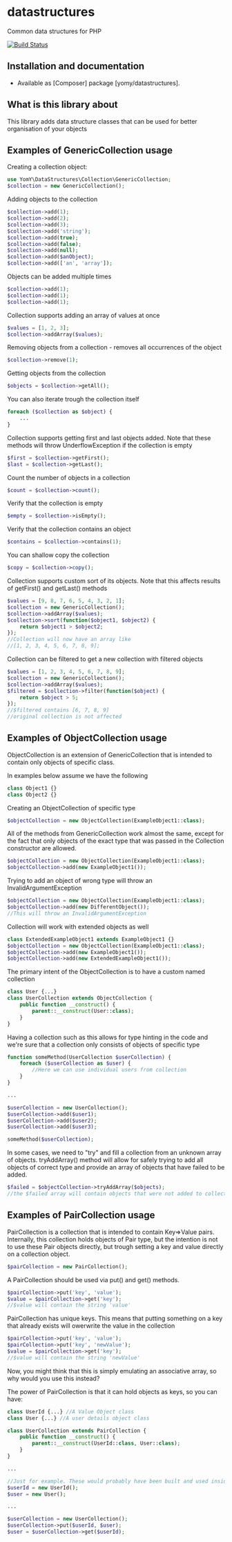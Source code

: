 # datastructures
Common data structures for PHP

[![Build Status](https://travis-ci.org/yomy/datastructures.svg?branch=master)](https://travis-ci.org/yomy/datastructures)

## Installation and documentation

- Available as [Composer] package [yomy/datastructures].

## What is this library about

This library adds data structure classes that can be used for better organisation of your objects

## Examples of GenericCollection usage
Creating a collection object:
```php
use YomY\DataStructures\Collection\GenericCollection;
$collection = new GenericCollection();
```

Adding objects to the collection
```php
$collection->add(1);
$collection->add(2);
$collection->add(3);
$collection->add('string');
$collection->add(true);
$collection->add(false);
$collection->add(null);
$collection->add($anObject);
$collection->add(['an', 'array']);
```

Objects can be added multiple times
```php
$collection->add(1);
$collection->add(1);
$collection->add(1);
```

Collection supports adding an array of values at once
```php
$values = [1, 2, 3];
$collection->addArray($values);
```

Removing objects from a collection - removes all occurrences of the object
```php
$collection->remove(1);
```

Getting objects from the collection
```php
$objects = $collection->getAll();
```

You can also iterate trough the collection itself
```php
foreach ($collection as $object) {
    ...
}
```

Collection supports getting first and last objects added.
Note that these methods will throw UnderflowException if the collection is empty
```php
$first = $collection->getFirst();
$last = $collection->getLast();
```

Count the number of objects in a collection
```php
$count = $collection->count();
```

Verify that the collection is empty
```php
$empty = $collection->isEmpty();
```

Verify that the collection contains an object
```php
$contains = $collection->contains(1);
```

You can shallow copy the collection 
```php
$copy = $collection->copy();
```

Collection supports custom sort of its objects.
Note that this affects results of getFirst() and getLast() methods
```php
$values = [9, 8, 7, 6, 5, 4, 3, 2, 1];
$collection = new GenericCollection();
$collection->addArray($values);
$collection->sort(function($object1, $object2) {
    return $object1 > $object2;
});
//Collection will now have an array like
//[1, 2, 3, 4, 5, 6, 7, 8, 9];

```

Collection can be filtered to get a new collection with filtered objects
```php
$values = [1, 2, 3, 4, 5, 6, 7, 8, 9];
$collection = new GenericCollection();
$collection->addArray($values);
$filtered = $collection->filter(function($object) {
    return $object > 5;
});
//$filtered contains [6, 7, 8, 9]
//original collection is not affected
```

## Examples of ObjectCollection usage

ObjectCollection is an extension of GenericCollection that is intended
to contain only objects of specific class.

In examples below assume we have the following
```php
class Object1 {}
class Object2 {}
``` 

Creating an ObjectCollection of specific type
```php
$objectCollection = new ObjectCollection(ExampleObject1::class);
```

All of the methods from GenericCollection work almost the same, 
except for the fact that only objects of the exact type that was
passed in the Collection constructor are allowed.
```php
$objectCollection = new ObjectCollection(ExampleObject1::class);
$objectCollection->add(new ExampleObject1());
```

Trying to add an object of wrong type will throw an InvalidArgumentException
```php
$objectCollection = new ObjectCollection(ExampleObject1::class);
$objectCollection->add(new DifferentObject());
//This will throw an InvalidArgumentException
``` 

Collection will work with extended objects as well
```php
class ExtendedExampleObject1 extends ExampleObject1 {}
$objectCollection = new ObjectCollection(ExampleObject1::class);
$objectCollection->add(new ExampleObject1());
$objectCollection->add(new ExtendedExampleObject1());
```

The primary intent of the ObjectCollection is to have a custom named collection
```php
class User {...}
class UserCollection extends ObjectCollection {
    public function __construct() {
        parent::__construct(User::class);
    }
}
```

Having a collection such as this allows for type hinting in the code
and we're sure that a collection only consists of objects of specific type
```php
function someMethod(UserCollection $userCollection) {
    foreach ($userCollection as $user) {
        //Here we can use individual users from collection
    }
}

...

$userCollection = new UserCollection();
$userCollection->add($user1);
$userCollection->add($user2);
$userCollection->add($user3);

someMethod($userCollection);
```

In some cases, we need to "try" and fill a collection from an unknown array of objects.
tryAddArray() method will allow for safely trying to add all objects of correct type
and provide an array of objects that have failed to be added.
```php
$failed = $objectCollection->tryAddArray($objects);
//the $failed array will contain objects that were not added to collection
```

## Examples of PairCollection usage

PairCollection is a collection that is intended to contain Key=>Value pairs. 
Internally, this collection holds objects of Pair type, but the intention is not to
use these Pair objects directly, but trough setting a key and value directly on a collection object.
 ```php
 $pairCollection = new PairCollection();
 ```
A PairCollection should be used via put() and get() methods.
```php
$pairCollection->put('key', 'value');
$value = $pairCollection->get('key');
//$value will contain the string 'value'
```

PairCollection has unique keys. This means that putting something on a key that already exists will
owerwrite the value in the collection
```php
$pairCollection->put('key', 'value');
$pairCollection->put('key', 'newValue');
$value = $pairCollection->get('key');
//$value will contain the string 'newValue'
```

Now, you might think that this is simply emulating an associative array, so why would you use this instead?

The power of PairCollection is that it can hold objects as keys, so you can have:
```php
class UserId {...} //A Value Object class
class User {...} //A user details object class

class UserCollection extends PairCollection {
    public function __construct() {
        parent::__construct(UserId::class, User::class);
    }
}

...

//Just for example. These would probably have been built and used inside your application
$userId = new UserId();
$user = new User();

...

$userCollection = new UserCollection();
$userCollection->put($userId, $user);
$user = $userCollection->get($userId);
```